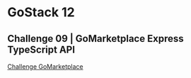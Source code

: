# GoStack 12
## Challenge 09 | GoMarketplace Express TypeScript API

[Challenge GoMarketplace](https://github.com/Rocketseat/bootcamp-gostack-desafios/tree/master/desafio-database-relations)
